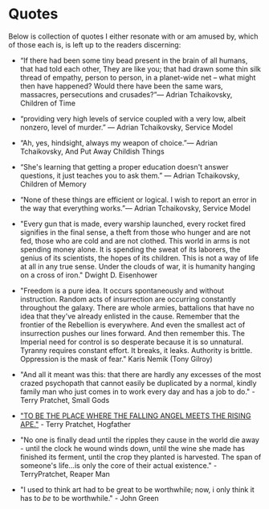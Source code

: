 
# Quotes

Below is collection of quotes I either resonate with or am amused by, which of those each is, is left up to the readers discerning:


- “If there had been some tiny bead present in the brain of all humans, that had told each other, They are like you; that had drawn some thin silk thread of empathy, person to person, in a planet-wide net – what might then have happened? Would there have been the same wars, massacres, persecutions and crusades?”― Adrian Tchaikovsky, Children of Time 


- “providing very high levels of service coupled with a very low, albeit nonzero, level of murder.” ― Adrian Tchaikovsky, Service Model 


- “Ah, yes, hindsight, always my weapon of choice.”― Adrian Tchaikovsky, And Put Away Childish Things 

- “She's learning that getting a proper education doesn't answer questions, it just teaches you to ask them.” ― Adrian Tchaikovsky, Children of Memory 


- “None of these things are efficient or logical. I wish to report an error in the way that everything works.”― Adrian Tchaikovsky, Service Model 

- "Every gun that is made, every warship launched, every rocket fired signifies in the final sense, a theft from those who hunger and are not fed, those who are cold and are not clothed. This world in arms is not spending money alone. It is spending the sweat of its laborers, the genius of its scientists, the hopes of its children. This is not a way of life at all in any true sense. Under the clouds of war, it is humanity hanging on a cross of iron." Dwight D. Eisenhower

- "Freedom is a pure idea. It occurs spontaneously and without instruction. Random acts of insurrection are occurring constantly throughout the galaxy. There are whole armies, battalions that have no idea that they've already enlisted in the cause. Remember that the frontier of the Rebellion is everywhere. And even the smallest act of insurrection pushes our lines forward. And then remember this. The Imperial need for control is so desperate because it is so unnatural. Tyranny requires constant effort. It breaks, it leaks. Authority is brittle. Oppression is the mask of fear." Karis Nemik (Tony Gilroy)

- "And all it meant was this: that there are hardly any excesses of the most crazed psychopath that cannot easily be duplicated by a normal, kindly family man who just comes in to work every day and has a job to do." -Terry Pratchet, Small Gods

- ["TO BE THE PLACE WHERE THE FALLING ANGEL MEETS THE RISING APE."](https://www.youtube.com/watch?v=vPS5Yw_YsHA) - Terry Pratchet, Hogfather

- "No one is finally dead until the ripples they cause in the world die away - until the clock he wound winds down, until the wine she made has finished its ferment, until the crop they planted is harvested. The span of someone's life…is only the core of their actual existence." -TerryPratchet, Reaper Man

- "I used to think art had to be great to be worthwhile; now, i only think it has to *be* to be worthwhile." - John Green
